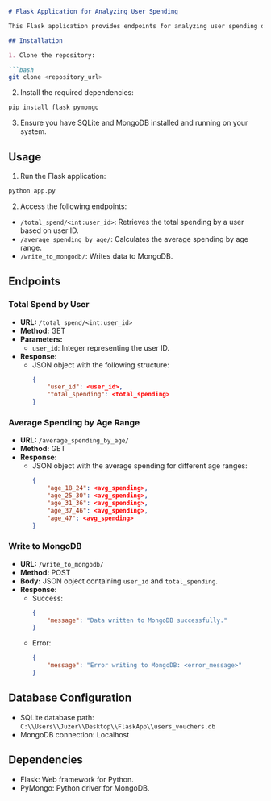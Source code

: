 ```markdown
# Flask Application for Analyzing User Spending

This Flask application provides endpoints for analyzing user spending data stored in a SQLite database and writing aggregated results to a MongoDB database.

## Installation

1. Clone the repository:

```bash
git clone <repository_url>
```

2. Install the required dependencies:

```bash
pip install flask pymongo
```

3. Ensure you have SQLite and MongoDB installed and running on your system.

## Usage

1. Run the Flask application:

```bash
python app.py
```

2. Access the following endpoints:

- `/total_spend/<int:user_id>`: Retrieves the total spending by a user based on user ID.
- `/average_spending_by_age/`: Calculates the average spending by age range.
- `/write_to_mongodb/`: Writes data to MongoDB.

## Endpoints

### Total Spend by User

- **URL:** `/total_spend/<int:user_id>`
- **Method:** GET
- **Parameters:**
  - `user_id`: Integer representing the user ID.
- **Response:**
  - JSON object with the following structure:
    ```json
    {
        "user_id": <user_id>,
        "total_spending": <total_spending>
    }
    ```
  
### Average Spending by Age Range

- **URL:** `/average_spending_by_age/`
- **Method:** GET
- **Response:**
  - JSON object with the average spending for different age ranges:
    ```json
    {
        "age_18_24": <avg_spending>,
        "age_25_30": <avg_spending>,
        "age_31_36": <avg_spending>,
        "age_37_46": <avg_spending>,
        "age_47": <avg_spending>
    }
    ```

### Write to MongoDB

- **URL:** `/write_to_mongodb/`
- **Method:** POST
- **Body:** JSON object containing `user_id` and `total_spending`.
- **Response:**
  - Success:
    ```json
    {
        "message": "Data written to MongoDB successfully."
    }
    ```
  - Error:
    ```json
    {
        "message": "Error writing to MongoDB: <error_message>"
    }
    ```

## Database Configuration

- SQLite database path: `C:\\Users\\Juzer\\Desktop\\FlaskApp\\users_vouchers.db`
- MongoDB connection: Localhost

## Dependencies

- Flask: Web framework for Python.
- PyMongo: Python driver for MongoDB.

